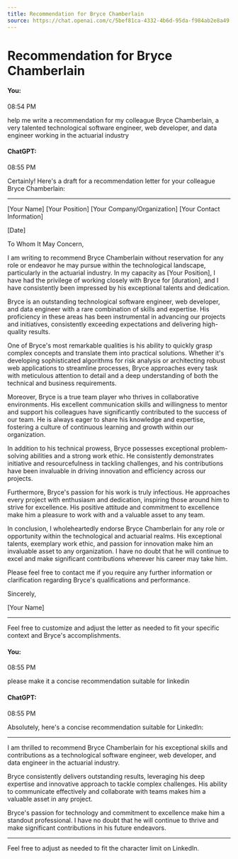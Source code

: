 ```yaml
---
title: Recommendation for Bryce Chamberlain
source: https://chat.openai.com/c/5bef81ca-4332-4b6d-95da-f984ab2e8a49
---
```


# Recommendation for Bryce Chamberlain

#### You:
<time datetime="2024-03-08T01:54:56.608Z" title="3/7/2024, 8:54:56 PM">08:54 PM</time>

help me write a recommendation for my colleague Bryce Chamberlain, a very talented technological software engineer, web developer, and data engineer working in the actuarial industry 

#### ChatGPT:
<time datetime="2024-03-08T01:55:02.556Z" title="3/7/2024, 8:55:02 PM">08:55 PM</time>

Certainly! Here's a draft for a recommendation letter for your colleague Bryce Chamberlain:

---

\[Your Name]
\[Your Position]
\[Your Company/Organization]
\[Your Contact Information]

\[Date]

To Whom It May Concern,

I am writing to recommend Bryce Chamberlain without reservation for any role or endeavor he may pursue within the technological landscape, particularly in the actuarial industry. In my capacity as \[Your Position], I have had the privilege of working closely with Bryce for \[duration], and I have consistently been impressed by his exceptional talents and dedication.

Bryce is an outstanding technological software engineer, web developer, and data engineer with a rare combination of skills and expertise. His proficiency in these areas has been instrumental in advancing our projects and initiatives, consistently exceeding expectations and delivering high-quality results.

One of Bryce's most remarkable qualities is his ability to quickly grasp complex concepts and translate them into practical solutions. Whether it's developing sophisticated algorithms for risk analysis or architecting robust web applications to streamline processes, Bryce approaches every task with meticulous attention to detail and a deep understanding of both the technical and business requirements.

Moreover, Bryce is a true team player who thrives in collaborative environments. His excellent communication skills and willingness to mentor and support his colleagues have significantly contributed to the success of our team. He is always eager to share his knowledge and expertise, fostering a culture of continuous learning and growth within our organization.

In addition to his technical prowess, Bryce possesses exceptional problem-solving abilities and a strong work ethic. He consistently demonstrates initiative and resourcefulness in tackling challenges, and his contributions have been invaluable in driving innovation and efficiency across our projects.

Furthermore, Bryce's passion for his work is truly infectious. He approaches every project with enthusiasm and dedication, inspiring those around him to strive for excellence. His positive attitude and commitment to excellence make him a pleasure to work with and a valuable asset to any team.

In conclusion, I wholeheartedly endorse Bryce Chamberlain for any role or opportunity within the technological and actuarial realms. His exceptional talents, exemplary work ethic, and passion for innovation make him an invaluable asset to any organization. I have no doubt that he will continue to excel and make significant contributions wherever his career may take him.

Please feel free to contact me if you require any further information or clarification regarding Bryce's qualifications and performance.

Sincerely,

\[Your Name]

---

Feel free to customize and adjust the letter as needed to fit your specific context and Bryce's accomplishments.


#### You:
<time datetime="2024-03-08T01:55:12.425Z" title="3/7/2024, 8:55:12 PM">08:55 PM</time>

please make it a concise recommendation suitable for linkedin

#### ChatGPT:
<time datetime="2024-03-08T01:55:14.497Z" title="3/7/2024, 8:55:14 PM">08:55 PM</time>

Absolutely, here's a concise recommendation suitable for LinkedIn:

---

I am thrilled to recommend Bryce Chamberlain for his exceptional skills and contributions as a technological software engineer, web developer, and data engineer in the actuarial industry.

Bryce consistently delivers outstanding results, leveraging his deep expertise and innovative approach to tackle complex challenges. His ability to communicate effectively and collaborate with teams makes him a valuable asset in any project.

Bryce's passion for technology and commitment to excellence make him a standout professional. I have no doubt that he will continue to thrive and make significant contributions in his future endeavors.

---

Feel free to adjust as needed to fit the character limit on LinkedIn.
